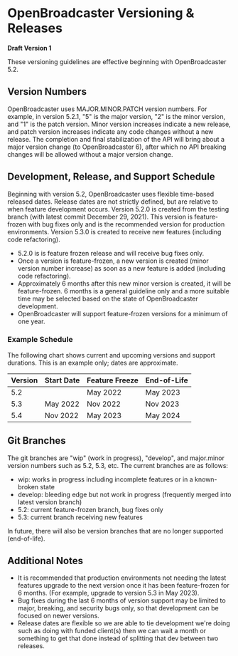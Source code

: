 # OpenBroadcaster Versioning & Releases

**Draft Version 1**

These versioning guidelines are effective beginning with OpenBroadcaster 5.2. 

## Version Numbers

OpenBroadcaster uses MAJOR.MINOR.PATCH version numbers. For example, in version 5.2.1, "5" is the major version, "2" is the minor version, and "1" is the patch version. Minor version increases indicate a new release, and patch version increases indicate any code changes without a new release. The completion and final stabilization of the API will bring about a major version change (to OpenBroadcaster 6), after which no API breaking changes will be allowed without a major version change.

## Development, Release, and Support Schedule

Beginning with version 5.2, OpenBroadcaster uses flexible time-based released dates. Release dates are not strictly defined, but are relative to when feature development occurs. Version 5.2.0 is created from the testing branch (with latest commit December 29, 2021). This version is feature-frozen with bug fixes only and is the recommended version for production environments. Version 5.3.0 is created to receive new features (including code refactoring).

- 5.2.0 is is feature frozen release and will receive bug fixes only.
- Once a version is feature-frozen, a new version is created (minor version number increase) as soon as a new feature is added (including code refactoring).
- Approximately 6 months after this new minor version is created, it will be feature-frozen. 6 months is a general guideline only and a more suitable time may be selected based on the state of OpenBroadcaster development.
- OpenBroadcaster will support feature-frozen versions for a minimum of one year.

### Example Schedule

The following chart shows current and upcoming versions and support durations. This is an example only; dates are approximate.

| Version | Start Date | Feature Freeze | End-of-Life |
| ------- | ---------- | -------------- | ----------- |
| 5.2     |            | May 2022       | May 2023    |
| 5.3     | May 2022   | Nov 2022       | Nov 2023    |
| 5.4     | Nov 2022   | May 2023       | May 2024    |

## Git Branches

The git branches are "wip" (work in progress), "develop", and major.minor version numbers such as 5.2, 5.3, etc. The current branches are as follows:

- wip: works in progress including incomplete features or in a known-broken state
- develop: bleeding edge but not work in progress (frequently merged into latest version branch)
- 5.2: current feature-frozen branch, bug fixes only
- 5.3: current branch receiving new features

In future, there will also be version branches that are no longer supported (end-of-life).

## Additional Notes

- It is recommended that production environments not needing the latest features upgrade to the next version once it has been feature-frozen for 6 months. (For example, upgrade to version 5.3 in May 2023).
- Bug fixes during the last 6 months of version support may be limited to major, breaking, and security bugs only, so that development can be focused on newer versions.
- Release dates are flexible so we are able to tie development we're doing such as doing with funded client(s) then we can wait a month or something to get that done instead of splitting that dev between two releases.
